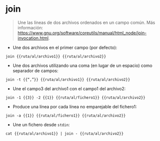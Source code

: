 # join

> Une las líneas de dos archivos ordenados en un campo común.
> Más información: <https://www.gnu.org/software/coreutils/manual/html_node/join-invocation.html>.

- Une dos archivos en el primer campo (por defecto):

`join {{ruta/al/archivo1}} {{ruta/al/archivo2}}`

- Une dos archivos utilizando una coma (en lugar de un espacio) como separador de campos:

`join -t {{“,”}} {{ruta/al/archivo1}} {{ruta/al/archivo2}}`

- Une el campo3 del archivo1 con el campo1 del archivo2:

`join -1 {{3}} -2 {{1}} {{ruta/al/fichero1}} {{ruta/al/archivo2}}`

- Produce una línea por cada línea no emparejable del fichero1:

`join -a {{1}} {{ruta/al/fichero1}} {{ruta/al/archivo2}}`

- Une un fichero desde `stdin`:

`cat {{ruta/al/archivo1}} | join - {{ruta/al/archivo2}}`
